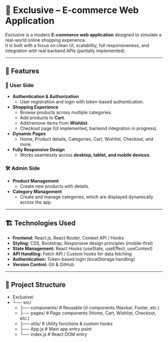 # 🛒 Exclusive – E-commerce Web Application

Exclusive is a modern **E-commerce web application** designed to simulate a real-world online shopping experience.  
It is built with a focus on clean UI, scalability, full responsiveness, and integration with real backend APIs (partially implemented).  

---

## 🚀 Features

### 👤 User Side
- **Authentication & Authorization**  
  - User registration and login with token-based authentication.  
- **Shopping Experience**  
  - Browse products across multiple categories.  
  - Add products to **Cart**.  
  - Add/remove items from **Wishlist**.  
  - Checkout page (UI implemented, backend integration in progress).  
- **Dynamic Pages**  
  - Home, Product details, Categories, Cart, Wishlist, Checkout, and more.  
- **Fully Responsive Design**  
  - Works seamlessly across **desktop, tablet, and mobile devices**.  

### 🛠️ Admin Side
- **Product Management**  
  - Create new products with details.  
- **Category Management**  
  - Create and manage categories, which are displayed dynamically across the app.  

---

## 🏗️ Technologies Used

- **Frontend:** React.js, React Router, Context API / Hooks  
- **Styling:** CSS, Bootstrap, Responsive design principles (mobile-first)  
- **State Management:** React Hooks (useState, useEffect, useContext)  
- **API Handling:** Fetch API / Custom hooks for data fetching  
- **Authentication:** Token-based login (localStorage handling)  
- **Version Control:** Git & GitHub  

---

## 📂 Project Structure
- Exclusive/
- └── src/
  -  ├── components/     # Reusable UI components (Navbar, Footer, etc.)
   - ├── pages/          # Page components (Home, Cart, Wishlist, Checkout, etc.)
   - ├── utils/          # Utility functions & custom hooks
   - ├── App.js          # Main app entry point
   - └── index.js        # React DOM entry


